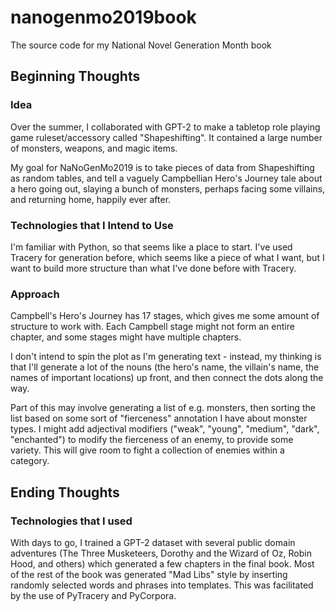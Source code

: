 # nanogenmo2019book
The source code for my National Novel Generation Month book

## Beginning Thoughts

### Idea
Over the summer, I collaborated with GPT-2 to make a tabletop role playing game ruleset/accessory called "Shapeshifting". It contained a large number of monsters, weapons, and magic items.

My goal for NaNoGenMo2019 is to take pieces of data from Shapeshifting as random tables, and tell a vaguely Campbellian Hero's Journey tale about a hero going out, slaying a bunch of monsters, perhaps facing some villains, and returning home, happily ever after.

### Technologies that I Intend to Use
I'm familiar with Python, so that seems like a place to start. I've used Tracery for generation before, which seems like a piece of what I want, but I want to build more structure than what I've done before with Tracery.

### Approach
Campbell's Hero's Journey has 17 stages, which gives me some amount of structure to work with. Each Campbell stage might not form an entire chapter, and some stages might have multiple chapters.

I don't intend to spin the plot as I'm generating text - instead, my thinking is that I'll generate a lot of the nouns (the hero's name, the villain's name, the names of important locations) up front, and then connect the dots along the way.

Part of this may involve generating a list of e.g. monsters, then sorting the list based on some sort of "fierceness" annotation I have about monster types. I might add adjectival modifiers ("weak", "young", "medium", "dark", "enchanted") to modify the fierceness of an enemy, to provide some variety. This will give room to fight a collection of enemies within a category.

## Ending Thoughts
### Technologies that I used
With days to go, I trained a GPT-2 dataset with several public domain adventures (The Three Musketeers, Dorothy and the Wizard of Oz, Robin Hood, and others) which generated a few chapters in the final book. Most of the rest of the book was generated "Mad Libs" style by inserting randomly selected words and phrases into templates. This was facilitated by the use of PyTracery and PyCorpora.
